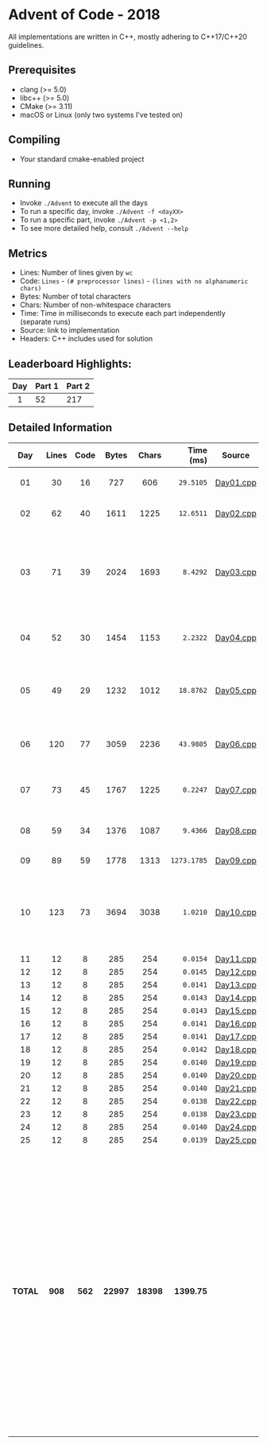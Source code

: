 # Advent of Code - 2018

All implementations are written in C++, mostly adhering to C++17/C++20 guidelines.

## Prerequisites

* clang (>= 5.0)
* libc++ (>= 5.0)
* CMake (>= 3.11)
* macOS or Linux (only two systems I've tested on)

## Compiling

* Your standard cmake-enabled project

## Running

* Invoke `./Advent` to execute all the days
* To run a specific day, invoke `./Advent -f <dayXX>`
* To run a specific part, invoke `./Advent -p <1,2>`
* To see more detailed help, consult `./Advent --help`

## Metrics

* Lines: Number of lines given by `wc`
* Code: `Lines` - `(# preprocessor lines)` - `(lines with no alphanumeric chars)`
* Bytes: Number of total characters
* Chars: Number of non-whitespace characters
* Time: Time in milliseconds to execute each part independently (separate runs)
* Source: link to implementation
* Headers: C++ includes used for solution

## Leaderboard Highlights:

Day | Part 1 | Part 2
:--:|:-------|:------
1   | 52     | 217 

## Detailed Information

 Day | Lines | Code | Bytes | Chars | Time (ms) | Source | Headers
:---:|:-----:|:----:|:-----:|:-----:| ---------:|:------:|:-------
01|30|16|727|606|`29.5105`|[Day01.cpp](https://github.com/willkill07/AdventOfCode2018/blob/master/src/Day01.cpp)|`iterator` `unordered_set` `vector` `range/v3/numeric.hpp` `range/v3/view/cycle.hpp` [`Solution.hpp`](https://github.com/willkill07/AdventOfCode2018/blob/master/include/Solution.hpp)
02|62|40|1611|1225|`12.6511`|[Day02.cpp](https://github.com/willkill07/AdventOfCode2018/blob/master/src/Day02.cpp)|`algorithm` `array` `iterator` `numeric` `unordered_map` `vector` [`Solution.hpp`](https://github.com/willkill07/AdventOfCode2018/blob/master/include/Solution.hpp) [`util.hpp`](https://github.com/willkill07/AdventOfCode2018/blob/master/include/util.hpp)
03|71|39|2024|1693|`8.4292`|[Day03.cpp](https://github.com/willkill07/AdventOfCode2018/blob/master/src/Day03.cpp)|`algorithm` `string` `vector` `range/v3/algorithm.hpp` `range/v3/getlines.hpp` `range/v3/numeric.hpp` `range/v3/view/cartesian_product.hpp` `range/v3/view/filter.hpp` `range/v3/view/iota.hpp` `range/v3/view/join.hpp` `range/v3/view/take_while.hpp` `range/v3/view/view.hpp` [`Solution.hpp`](https://github.com/willkill07/AdventOfCode2018/blob/master/include/Solution.hpp)
04|52|30|1454|1153|`2.2322`|[Day04.cpp](https://github.com/willkill07/AdventOfCode2018/blob/master/src/Day04.cpp)|[`Solution.hpp`](https://github.com/willkill07/AdventOfCode2018/blob/master/include/Solution.hpp) `unordered_map` `vector` `range/v3/algorithm.hpp` `range/v3/getlines.hpp` `range/v3/numeric.hpp` `range/v3/view/slice.hpp`
05|49|29|1232|1012|`18.8762`|[Day05.cpp](https://github.com/willkill07/AdventOfCode2018/blob/master/src/Day05.cpp)|[`Solution.hpp`](https://github.com/willkill07/AdventOfCode2018/blob/master/include/Solution.hpp) `iterator` `vector` `range/v3/algorithm/min.hpp` `range/v3/view/indices.hpp` `range/v3/view/remove_if.hpp` `range/v3/view/repeat.hpp` `range/v3/view/transform.hpp` `range/v3/view/zip_with.hpp`
06|120|77|3059|2236|`43.9805`|[Day06.cpp](https://github.com/willkill07/AdventOfCode2018/blob/master/src/Day06.cpp)|[`Solution.hpp`](https://github.com/willkill07/AdventOfCode2018/blob/master/include/Solution.hpp) `limits` `iterator` `set` `vector` `range/v3/algorithm/min.hpp` `range/v3/view/indices.hpp` `range/v3/view/transform.hpp` `range/v3/view/zip.hpp`
07|73|45|1767|1225|`0.2247`|[Day07.cpp](https://github.com/willkill07/AdventOfCode2018/blob/master/src/Day07.cpp)|[`Solution.hpp`](https://github.com/willkill07/AdventOfCode2018/blob/master/include/Solution.hpp) `map` `set` `vector` `range/v3/algorithm/max.hpp` `range/v3/view/filter.hpp` `range/v3/view/map.hpp` `range/v3/getlines.hpp`
08|59|34|1376|1087|`9.4366`|[Day08.cpp](https://github.com/willkill07/AdventOfCode2018/blob/master/src/Day08.cpp)|[`Solution.hpp`](https://github.com/willkill07/AdventOfCode2018/blob/master/include/Solution.hpp) `iterator` `vector` `range/v3/numeric.hpp` `range/v3/view/transform.hpp` `range/v3/view/filter.hpp`
09|89|59|1778|1313|`1273.1785`|[Day09.cpp](https://github.com/willkill07/AdventOfCode2018/blob/master/src/Day09.cpp)|[`Solution.hpp`](https://github.com/willkill07/AdventOfCode2018/blob/master/include/Solution.hpp) `iterator` `range/v3/algorithm/max.hpp` `vector`
10|123|73|3694|3038|`1.0210`|[Day10.cpp](https://github.com/willkill07/AdventOfCode2018/blob/master/src/Day10.cpp)|[`Solution.hpp`](https://github.com/willkill07/AdventOfCode2018/blob/master/include/Solution.hpp) `limits` `set` `vector` `unordered_map` `range/v3/algorithm.hpp` `range/v3/getlines.hpp` `range/v3/numeric.hpp` `range/v3/view/chunk.hpp` `range/v3/view/indices.hpp` `range/v3/view/repeat.hpp` `range/v3/view/transform.hpp` `range/v3/view/zip.hpp` `iomanip`
11|12|8|285|254|`0.0154`|[Day11.cpp](https://github.com/willkill07/AdventOfCode2018/blob/master/src/Day11.cpp)|[`Solution.hpp`](https://github.com/willkill07/AdventOfCode2018/blob/master/include/Solution.hpp)
12|12|8|285|254|`0.0145`|[Day12.cpp](https://github.com/willkill07/AdventOfCode2018/blob/master/src/Day12.cpp)|[`Solution.hpp`](https://github.com/willkill07/AdventOfCode2018/blob/master/include/Solution.hpp)
13|12|8|285|254|`0.0141`|[Day13.cpp](https://github.com/willkill07/AdventOfCode2018/blob/master/src/Day13.cpp)|[`Solution.hpp`](https://github.com/willkill07/AdventOfCode2018/blob/master/include/Solution.hpp)
14|12|8|285|254|`0.0143`|[Day14.cpp](https://github.com/willkill07/AdventOfCode2018/blob/master/src/Day14.cpp)|[`Solution.hpp`](https://github.com/willkill07/AdventOfCode2018/blob/master/include/Solution.hpp)
15|12|8|285|254|`0.0143`|[Day15.cpp](https://github.com/willkill07/AdventOfCode2018/blob/master/src/Day15.cpp)|[`Solution.hpp`](https://github.com/willkill07/AdventOfCode2018/blob/master/include/Solution.hpp)
16|12|8|285|254|`0.0141`|[Day16.cpp](https://github.com/willkill07/AdventOfCode2018/blob/master/src/Day16.cpp)|[`Solution.hpp`](https://github.com/willkill07/AdventOfCode2018/blob/master/include/Solution.hpp)
17|12|8|285|254|`0.0141`|[Day17.cpp](https://github.com/willkill07/AdventOfCode2018/blob/master/src/Day17.cpp)|[`Solution.hpp`](https://github.com/willkill07/AdventOfCode2018/blob/master/include/Solution.hpp)
18|12|8|285|254|`0.0142`|[Day18.cpp](https://github.com/willkill07/AdventOfCode2018/blob/master/src/Day18.cpp)|[`Solution.hpp`](https://github.com/willkill07/AdventOfCode2018/blob/master/include/Solution.hpp)
19|12|8|285|254|`0.0140`|[Day19.cpp](https://github.com/willkill07/AdventOfCode2018/blob/master/src/Day19.cpp)|[`Solution.hpp`](https://github.com/willkill07/AdventOfCode2018/blob/master/include/Solution.hpp)
20|12|8|285|254|`0.0140`|[Day20.cpp](https://github.com/willkill07/AdventOfCode2018/blob/master/src/Day20.cpp)|[`Solution.hpp`](https://github.com/willkill07/AdventOfCode2018/blob/master/include/Solution.hpp)
21|12|8|285|254|`0.0140`|[Day21.cpp](https://github.com/willkill07/AdventOfCode2018/blob/master/src/Day21.cpp)|[`Solution.hpp`](https://github.com/willkill07/AdventOfCode2018/blob/master/include/Solution.hpp)
22|12|8|285|254|`0.0138`|[Day22.cpp](https://github.com/willkill07/AdventOfCode2018/blob/master/src/Day22.cpp)|[`Solution.hpp`](https://github.com/willkill07/AdventOfCode2018/blob/master/include/Solution.hpp)
23|12|8|285|254|`0.0138`|[Day23.cpp](https://github.com/willkill07/AdventOfCode2018/blob/master/src/Day23.cpp)|[`Solution.hpp`](https://github.com/willkill07/AdventOfCode2018/blob/master/include/Solution.hpp)
24|12|8|285|254|`0.0140`|[Day24.cpp](https://github.com/willkill07/AdventOfCode2018/blob/master/src/Day24.cpp)|[`Solution.hpp`](https://github.com/willkill07/AdventOfCode2018/blob/master/include/Solution.hpp)
25|12|8|285|254|`0.0139`|[Day25.cpp](https://github.com/willkill07/AdventOfCode2018/blob/master/src/Day25.cpp)|[`Solution.hpp`](https://github.com/willkill07/AdventOfCode2018/blob/master/include/Solution.hpp)
**TOTAL**|**908**|**562**|**22997**|**18398**|**1399.75**| |`  Solution.hpp`&nbsp;<sup>**`25`**</sup> ` vector`&nbsp;<sup>**`10`**</sup> ` iterator`&nbsp;<sup>**`6`**</sup> ` range/v3/numeric.hpp`&nbsp;<sup>**`5`**</sup> ` range/v3/view/transform.hpp`&nbsp;<sup>**`4`**</sup> ` range/v3/getlines.hpp`&nbsp;<sup>**`4`**</sup> ` range/v3/view/filter.hpp`&nbsp;<sup>**`3`**</sup> ` unordered_map`&nbsp;<sup>**`3`**</sup> ` set`&nbsp;<sup>**`3`**</sup> ` range/v3/algorithm.hpp`&nbsp;<sup>**`3`**</sup> ` range/v3/view/indices.hpp`&nbsp;<sup>**`3`**</sup> ` algorithm`&nbsp;<sup>**`2`**</sup> ` range/v3/view/zip.hpp`&nbsp;<sup>**`2`**</sup> ` range/v3/algorithm/min.hpp`&nbsp;<sup>**`2`**</sup> ` range/v3/algorithm/max.hpp`&nbsp;<sup>**`2`**</sup> ` range/v3/view/repeat.hpp`&nbsp;<sup>**`2`**</sup> ` limits`&nbsp;<sup>**`2`**</sup> ` util.hpp`&nbsp;<sup>**`1`**</sup> ` range/v3/view/cartesian_product.hpp`&nbsp;<sup>**`1`**</sup> ` array`&nbsp;<sup>**`1`**</sup> ` range/v3/view/map.hpp`&nbsp;<sup>**`1`**</sup> ` range/v3/view/join.hpp`&nbsp;<sup>**`1`**</sup> ` iomanip`&nbsp;<sup>**`1`**</sup> ` numeric`&nbsp;<sup>**`1`**</sup> ` range/v3/view/remove_if.hpp`&nbsp;<sup>**`1`**</sup> ` range/v3/view/chunk.hpp`&nbsp;<sup>**`1`**</sup> ` range/v3/view/take_while.hpp`&nbsp;<sup>**`1`**</sup> ` unordered_set`&nbsp;<sup>**`1`**</sup> ` range/v3/view/zip_with.hpp`&nbsp;<sup>**`1`**</sup> ` range/v3/view/view.hpp`&nbsp;<sup>**`1`**</sup> ` range/v3/view/cycle.hpp`&nbsp;<sup>**`1`**</sup> ` range/v3/view/slice.hpp`&nbsp;<sup>**`1`**</sup> ` range/v3/view/iota.hpp`&nbsp;<sup>**`1`**</sup> ` string`&nbsp;<sup>**`1`**</sup> ` map`&nbsp;<sup>**`1`**</sup> ` `
